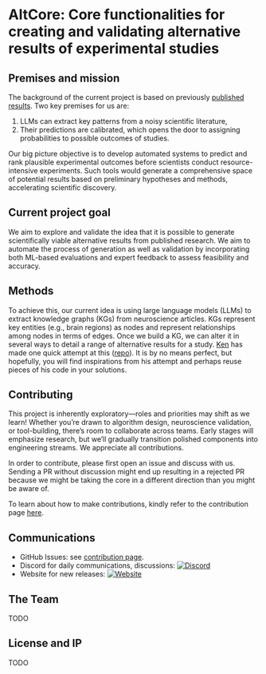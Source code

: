 # AltCore: Core functionalities for creating and validating alternative results of experimental studies

## Premises and mission
The background of the current project is based on previously [published results](https://www.nature.com/articles/s41562-024-02046-9). Two key premises for us are:
1. LLMs can extract key patterns from a noisy scientific literature, 
2. Their predictions are calibrated, which opens the door to assigning probabilities to possible outcomes of studies.

Our big picture objective is to develop automated systems to predict and rank plausible experimental outcomes before scientists conduct resource-intensive experiments. Such tools would generate a comprehensive space of potential results based on preliminary hypotheses and methods, accelerating scientific discovery.

## Current project goal
We aim to explore and validate the idea that it is possible to generate scientifically viable alternative results from published research. We aim to automate the process of generation as well as validation by incorporating both ML-based evaluations and expert feedback to assess feasibility and accuracy.

## Methods
To achieve this, our current idea is using large language models (LLMs) to extract knowledge graphs (KGs) from neuroscience articles. KGs represent key entities (e.g., brain regions) as nodes and represent relationships among nodes in terms of edges. Once we build a KG, we can alter it in several ways to detail a range of alternative results for a study. [Ken](https://github.com/don-tpanic) has made one quick attempt at this ([repo](https://github.com/braingpt-lovelab/knowledge-graph-algo)). It is by no means perfect, but hopefully, you will find inspirations from his attempt and perhaps reuse pieces of his code in your solutions.

## Contributing
This project is inherently exploratory—roles and priorities may shift as we learn! Whether you’re drawn to algorithm design, neuroscience validation, or tool-building, there’s room to collaborate across teams. Early stages will emphasize research, but we’ll gradually transition polished components into engineering streams. We appreciate all contributions. 

In order to contribute, please first open an issue and discuss with us. Sending a PR without discussion might end up resulting in a rejected PR because we might be taking the core in a different direction than you might be aware of.

To learn about how to make contributions, kindly refer to the contribution page [here](https://github.com/don-tpanic/alt-core-playground/blob/main/CONTRIBUTING.md).

## Communications
* GitHub Issues: see [contribution page](https://github.com/don-tpanic/alt-core-playground/blob/main/CONTRIBUTING.md).
* Discord for daily communications, discussions: [![Discord](https://img.shields.io/discord/YOUR_SERVER_ID?color=7289da&label=Discord&logo=discord&logoColor=white)](https://discord.gg/gfSWCRQR6V)
* Website for new releases: [![Website](https://img.shields.io/badge/Website-BrainGPT-blue?style=flat-square&logo=globe)](https://braingpt.org/)

## The Team
TODO

## License and IP
TODO

